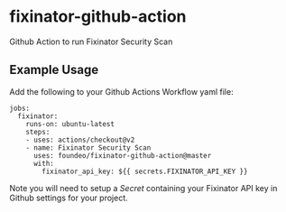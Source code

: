 # fixinator-github-action

Github Action to run Fixinator Security Scan

## Example Usage

Add the following to your Github Actions Workflow yaml file:

```
jobs:
  fixinator:
    runs-on: ubuntu-latest
    steps: 
    - uses: actions/checkout@v2
    - name: Fixinator Security Scan 
      uses: foundeo/fixinator-github-action@master
      with:
        fixinator_api_key: ${{ secrets.FIXINATOR_API_KEY }}
```

Note you will need to setup a _Secret_ containing your Fixinator API key in Github settings for your project.

